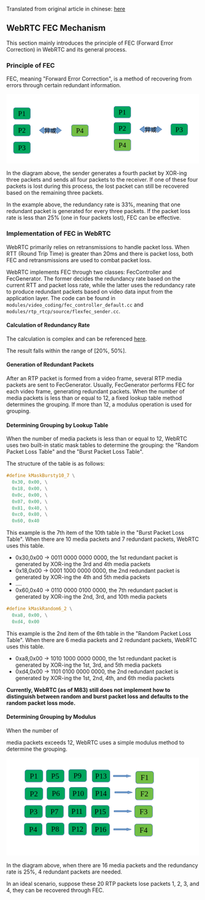 Translated from original article in chinese: [here](./fec_generator.cn.md)

## WebRTC FEC Mechanism

This section mainly introduces the principle of FEC (Forward Error Correction) in WebRTC and its general process.

### Principle of FEC

FEC, meaning "Forward Error Correction", is a method of recovering from errors through certain redundant information.

![picture5](../materials/pictures/others_p5.png)

In the diagram above, the sender generates a fourth packet by XOR-ing three packets and sends all four packets to the receiver. If one of these four packets is lost during this process, the lost packet can still be recovered based on the remaining three packets.

In the example above, the redundancy rate is 33%, meaning that one redundant packet is generated for every three packets. If the packet loss rate is less than 25% (one in four packets lost), FEC can be effective.

### Implementation of FEC in WebRTC

WebRTC primarily relies on retransmissions to handle packet loss. When RTT (Round Trip Time) is greater than 20ms and there is packet loss, both FEC and retransmissions are used to combat packet loss.

WebRTC implements FEC through two classes: FecController and FecGenerator. The former decides the redundancy rate based on the current RTT and packet loss rate, while the latter uses the redundancy rate to produce redundant packets based on video data input from the application layer. The code can be found in `modules/video_coding/fec_controller_default.cc` and `modules/rtp_rtcp/source/flexfec_sender.cc`.

#### Calculation of Redundancy Rate

The calculation is complex and can be referenced [here](https://www.jianshu.com/p/7fb9d640a998 "Calculation of Redundancy Rate").

The result falls within the range of [20%, 50%].

#### Generation of Redundant Packets

After an RTP packet is formed from a video frame, several RTP media packets are sent to FecGenerator. Usually, FecGenerator performs FEC for each video frame, generating redundant packets. When the number of media packets is less than or equal to 12, a fixed lookup table method determines the grouping. If more than 12, a modulus operation is used for grouping.

#### Determining Grouping by Lookup Table

When the number of media packets is less than or equal to 12, WebRTC uses two built-in static mask tables to determine the grouping: the "Random Packet Loss Table" and the "Burst Packet Loss Table".

The structure of the table is as follows:
```c++
#define kMaskBursty10_7 \
  0x30, 0x00, \
  0x18, 0x00, \
  0x0c, 0x00, \
  0x07, 0x00, \
  0x81, 0x40, \
  0xc0, 0x80, \
  0x60, 0x40
```

This example is the 7th item of the 10th table in the "Burst Packet Loss Table". When there are 10 media packets and 7 redundant packets, WebRTC uses this table.

* 0x30,0x00 -> 0011 0000 0000 0000, the 1st redundant packet is generated by XOR-ing the 3rd and 4th media packets
* 0x18,0x00 -> 0001 1000 0000 0000, the 2nd redundant packet is generated by XOR-ing the 4th and 5th media packets
* ....
* 0x60,0x40 -> 0110 0000 0100 0000, the 7th redundant packet is generated by XOR-ing the 2nd, 3rd, and 10th media packets

```c++
#define kMaskRandom6_2 \
  0xa8, 0x00, \
  0xd4, 0x00
```

This example is the 2nd item of the 6th table in the "Random Packet Loss Table". When there are 6 media packets and 2 redundant packets, WebRTC uses this table.

* 0xa8,0x00 -> 1010 1000 0000 0000, the 1st redundant packet is generated by XOR-ing the 1st, 3rd, and 5th media packets
* 0xd4,0x00 -> 1101 0100 0000 0000, the 2nd redundant packet is generated by XOR-ing the 1st, 2nd, 4th, and 6th media packets

**Currently, WebRTC (as of M83) still does not implement how to distinguish between random and burst packet loss and defaults to the random packet loss mode.**

#### Determining Grouping by Modulus

When the number of

 media packets exceeds 12, WebRTC uses a simple modulus method to determine the grouping.

![picture6](../materials/pictures/others_p6.png)

In the diagram above, when there are 16 media packets and the redundancy rate is 25%, 4 redundant packets are needed.

In an ideal scenario, suppose these 20 RTP packets lose packets 1, 2, 3, and 4, they can be recovered through FEC.